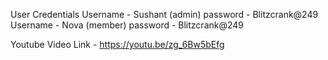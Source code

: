 User Credentials
Username - Sushant (admin) password - Blitzcrank@249
Username - Nova (member) password - Blitzcrank@249

Youtube Video Link - https://youtu.be/zg_6Bw5bEfg